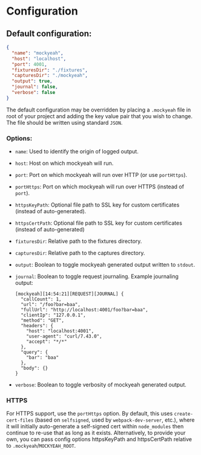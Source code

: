 # Configuration

## Default configuration:

```json
{
  "name": "mockyeah",
  "host": "localhost",
  "port": 4001,
  "fixturesDir": "./fixtures",
  "capturesDir": "./mockyeah",
  "output": true,
  "journal": false,
  "verbose": false
}
```

The default configuration may be overridden by placing a `.mockyeah` file in root of
your project and adding the key value pair that you wish to change. The file should
be written using standard `JSON`.

### Options:

* `name`: Used to identify the origin of logged output.
* `host`: Host on which mockyeah will run.
* `port`: Port on which mockyeah will run over HTTP (or use `portHttps`).
* `portHttps`: Port on which mockyeah will run over HTTPS (instead of `port`).
* `httpsKeyPath`: Optional file path to SSL key for custom certificates (instead of auto-generated).
* `httpsCertPath`: Optional file path to SSL key for custom certificates (instead of auto-generated)
* `fixturesDir`: Relative path to the fixtures directory.
* `capturesDir`: Relative path to the captures directory.
* `output`: Boolean to toggle mockyeah generated output written to `stdout`.
* `journal`: Boolean to toggle request journaling. Example journaling output:

  ```shell
  [mockyeah][14:54:21][REQUEST][JOURNAL] {
    "callCount": 1,
    "url": "/foo?bar=baa",
    "fullUrl": "http://localhost:4001/foo?bar=baa",
    "clientIp": "127.0.0.1",
    "method": "GET",
    "headers": {
      "host": "localhost:4001",
      "user-agent": "curl/7.43.0",
      "accept": "*/*"
    },
    "query": {
      "bar": "baa"
    },
    "body": {}
  }
  ```

* `verbose`: Boolean to toggle verbosity of mockyeah generated output.

### HTTPS

For HTTPS support, use the `portHttps` option. By default, this uses `create-cert-files` (based on `selfsigned`, used by `webpack-dev-server`, etc.),
where it will initially auto-generate a self-signed cert within `node_modules` then continue to re-use that as long as it exists.
Alternatively, to provide your own, you can pass config options httpsKeyPath and httpsCertPath relative to `.mockyeah`/`MOCKYEAH_ROOT`.

